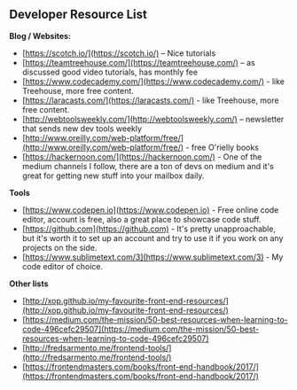 ## Developer Resource List

**Blog / Websites:**
- [https://scotch.io/](https://scotch.io/) – Nice tutorials
- [https://teamtreehouse.com/](https://teamtreehouse.com/) – as discussed good video tutorials, has monthly fee
- [https://www.codecademy.com/](https://www.codecademy.com/) - like Treehouse, more free content.
- [https://laracasts.com/](https://laracasts.com/) - like Treehouse, more free content.
- [http://webtoolsweekly.com/](http://webtoolsweekly.com/) – newsletter that sends new dev tools weekly
- [http://www.oreilly.com/web-platform/free/](http://www.oreilly.com/web-platform/free/) - free O&#39;rielly books
- [https://hackernoon.com/](https://hackernoon.com/) - One of the medium channels I follow, there are a ton of devs on medium and it&#39;s great for getting new stuff into your mailbox daily.

**Tools**
- [https://www.codepen.io](https://www.codepen.io) - Free online code editor, account is free, also a great place to showcase code stuff.
- [https://github.com](https://github.com)  - It&#39;s pretty unapproachable, but it&#39;s worth it to set up an account and try to use it if you work on any projects on the side.
- [https://www.sublimetext.com/3](https://www.sublimetext.com/3) - My code editor of choice.

**Other lists**
- [http://xop.github.io/my-favourite-front-end-resources/](http://xop.github.io/my-favourite-front-end-resources/)
- [https://medium.com/the-mission/50-best-resources-when-learning-to-code-496cefc29507](https://medium.com/the-mission/50-best-resources-when-learning-to-code-496cefc29507)
- [http://fredsarmento.me/frontend-tools/](http://fredsarmento.me/frontend-tools/)
- [https://frontendmasters.com/books/front-end-handbook/2017/](https://frontendmasters.com/books/front-end-handbook/2017/)
